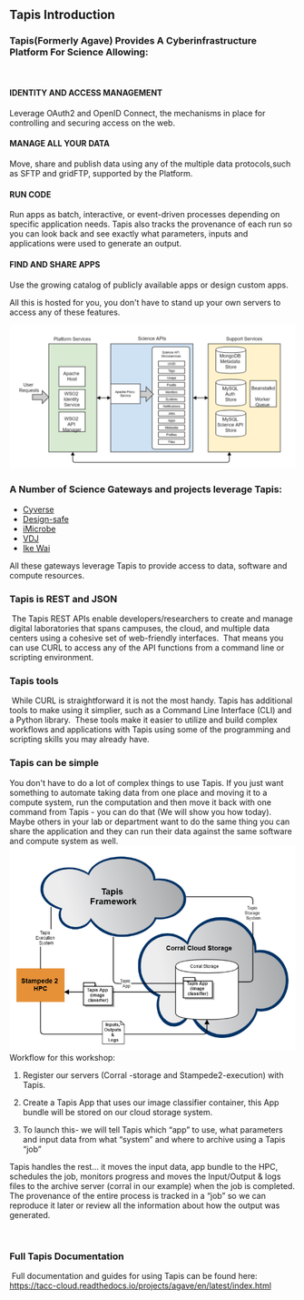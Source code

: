 ## Tapis Introduction

### Tapis(Formerly Agave) Provides A Cyberinfrastructure Platform For Science Allowing:
​
#### IDENTITY AND ACCESS MANAGEMENT
Leverage OAuth2 and OpenID Connect, the mechanisms in place for controlling and securing access on the web.
#### MANAGE ALL YOUR DATA
Move, share and publish data using any of the multiple data protocols,such as SFTP and gridFTP, supported by the Platform. 
#### RUN CODE
Run apps as batch, interactive, or event-driven processes depending on specific application needs.  Tapis also tracks the provenance of each run so you can look back and see exactly what parameters, inputs and applications were used to generate an output.
#### FIND AND SHARE APPS
Use the growing catalog of publicly available apps or design custom apps.
​

All this is hosted for you, you don't have to stand up your own servers to access any of these features.

![tapis-diagram](tapis-diagram.png)
### A Number of Science Gateways and projects leverage Tapis:

* [Cyverse](https://cyverse.org)
* [Design-safe](https://www.designsafe-ci.org/#!#research)
* [iMicrobe](https://www.imicrobe.us)
* [VDJ](https://vdjserver.org/)
* [Ike Wai](http://ikewai.org)

All these gateways leverage Tapis to provide access to data, software and compute resources.
​
### Tapis is REST and JSON
​
The Tapis REST APIs enable developers/researchers to create and manage digital laboratories that spans campuses, the cloud, and multiple data centers using a cohesive set of web-friendly interfaces. 
​
That means you can use CURL to access any of the API functions from a command line or scripting environment.
​
### Tapis tools
​
While CURL is straightforward it is not the most handy.  Tapis has additional tools to make using it simplier, such as a Command Line Interface (CLI) and a Python library.
​
These tools make it easier to utilize and build complex workflows and applications with Tapis using some of the programming and scripting skills you may already have.

### Tapis can be simple

You don't have to do a lot of complex things to use Tapis.  If you just want something to automate taking data from one place and moving it to a compute system, run the computation and then move it back with one command from Tapis - you can do that (We will show you how today).  Maybe others in your lab or department want to do the same thing you can share the application and they can run their data against the same software and compute system as well.
![tapis-workflow](tapis-workshop-workflow.png)
Workflow for this workshop:

1. Register our servers (Corral -storage and Stampede2-execution) with Tapis.

2. Create a Tapis App that uses our image classifier container, this App bundle will be stored on our cloud storage system.

3. To launch this- we will tell Tapis which “app” to use, what parameters and input data from what “system” and where to archive using a Tapis “job”

Tapis handles the rest… it moves the input data, app bundle to the HPC, schedules the job, monitors progress and moves the Input/Output & logs files to the archive server (corral in our example) when the job is completed.  The provenance of the entire process is tracked in a “job” so we can reproduce it later or review all the information about how the output was generated.

​
### Full Tapis Documentation
​
Full documentation and guides for using Tapis can be found here:
<https://tacc-cloud.readthedocs.io/projects/agave/en/latest/index.html>
​
